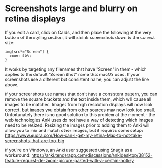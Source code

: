 # Screenshots large and blurry on retina displays

If you edit a card, click on Cards, and then place the following at the very
bottom of the styling section, it will shrink screenshots down to the correct
size:

```
img[src*="Screen"] { 
  zoom: 50%;
}
```

It works by targeting any filenames that have "Screen" in them - which applies
to the default "Screen Shot" name that macOS uses. If your screenshots use a
different but consistent name, you can adjust the line above.

If your screenshots use names that don't have a consistent pattern, you can
remove the square brackets and the text inside them, which will cause all images
to be matched. Images from high resolution displays will now look correct, but
images you obtain from other sources may now look too small. Unfortunately there
is no good solution to this problem at the moment - the web technologies Anki
uses do not have a way of detecting which images need to be resized. Resizing
the images prior to adding them to Anki will allow you to mix and match other
images, but it requires some setup:
<https://www.quora.com/How-can-I-get-my-retina-Mac-to-not-take-screenshots-that-are-too-big>

If you're on Windows, an Anki user suggested using SnagIt as a workaround:
<https://anki.tenderapp.com/discussions/ankidesktop/38152-feature-request-de-zoom-picture-pasted-with-a-certain-hotkey>